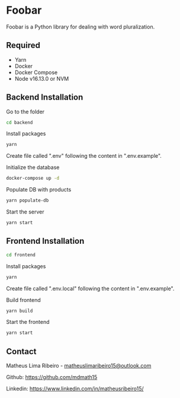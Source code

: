# Foobar

Foobar is a Python library for dealing with word pluralization.

## Required
* Yarn
* Docker
* Docker Compose
* Node v16.13.0 or NVM

## Backend Installation

Go to the folder
```bash
cd backend
```

Install packages
```bash
yarn
```

Create file called ".env" following the content in ".env.example".

Initialize the database

```bash
docker-compose up -d

```

Populate DB with products
```bash
yarn populate-db

```

Start the server

```bash
yarn start

```
## Frontend Installation

```bash
cd frontend
```

Install packages
```bash
yarn
```

Create file called ".env.local" following the content in ".env.example".

Build frontend
```bash
yarn build
```

Start the frontend
```bash
yarn start
```

## Contact

Matheus Lima Ribeiro - matheuslimaribeiro15@outlook.com

Github: https://github.com/mdmath15

Linkedin: https://www.linkedin.com/in/matheusribeiro15/
